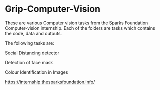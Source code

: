 # Grip-Computer-Vision

These are various Computer vision tasks from the Sparks Foundation Computer-vision internship. Each of the folders are tasks which contains the code, data and outputs.

The following tasks are:

Social Distancing detector

Detection of face mask

Colour Identification in Images


https://internship.thesparksfoundation.info/
